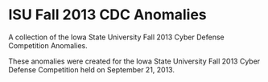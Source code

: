 ISU Fall 2013 CDC Anomalies
===========================

A collection of the Iowa State University Fall 2013 Cyber Defense Competition Anomalies.

These anomalies were created for the Iowa State University Fall 2013 Cyber Defense Competition held on September 21, 2013.
